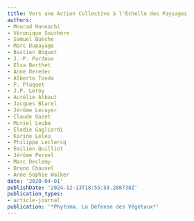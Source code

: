 ```yaml
---
title: Vers une Action Collective à l'Échelle des Paysages
authors:
- Mourad Hannachi
- Véronique Souchère
- Samuel Buèche
- Marc Dupayage
- Bastien Boquet
- J.-P. Pardoux
- Elsa Berthet
- Anne Deredec
- Alberto Tonda
- P. Pluquet
- J.P. Leroy
- Aurélie Albaut
- Jacques Blarel
- Jérôme Lecuyer
- Claude Gazet
- Muriel Leuba
- Élodie Gagliardi
- Karine Leleu
- Philippe Leclercq
- Émilien Quilliot
- Jérôme Pernel
- Marc Declemy
- Bruno Chauvel
- Anne-Sophie Walker
date: '2020-04-01'
publishDate: '2024-12-13T18:55:58.288738Z'
publication_types:
- article-journal
publication: '*Phytoma. La Défense des Végétaux*'
---
```

